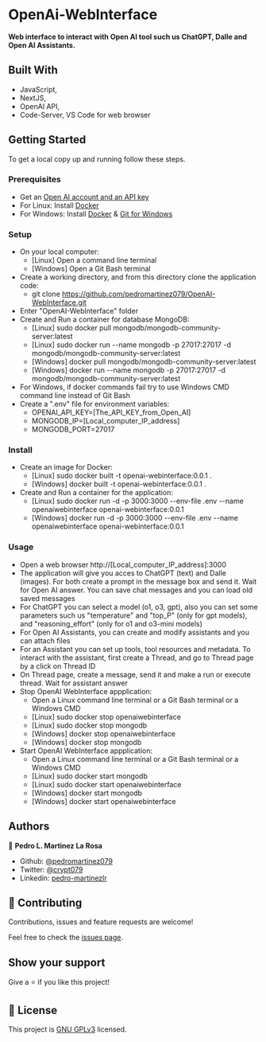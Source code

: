 # OpenAi-WebInterface
**Web interface to interact with Open AI tool such us ChatGPT, Dalle and Open AI Assistants.**

## Built With
- JavaScript,
- NextJS,
- OpenAI API,
- Code-Server, VS Code for web browser

## Getting Started
To get a local copy up and running follow these steps.

### Prerequisites
- Get an [Open AI account and an API key](https://platform.openai.com/docs/overview)
- For Linux: Install [Docker](https://docs.docker.com/desktop/setup/install/linux/)
- For Windows: Install [Docker](https://docs.docker.com/desktop/setup/install/windows-install/) & [Git for Windows](https://gitforwindows.org/)

### Setup
- On your local computer:
    - [Linux] Open a command line terminal
    - [Windows] Open a Git Bash terminal
- Create a working directory, and from this directory clone the application code:
    - git clone https://github.com/pedromartinez079/OpenAI-WebInterface.git
- Enter "OpenAI-WebInterface" folder
- Create and Run a container for database MongoDB:
    - [Linux] sudo docker pull mongodb/mongodb-community-server:latest
    - [Linux] sudo docker run --name mongodb -p 27017:27017 -d mongodb/mongodb-community-server:latest
    - [Windows] docker pull mongodb/mongodb-community-server:latest
    - [Windows] docker run --name mongodb -p 27017:27017 -d mongodb/mongodb-community-server:latest
- For Windows, if docker commands fail try to use Windows CMD command line instead of Git Bash
- Create a ".env" file for environment variables:
    - OPENAI_API_KEY=[The_API_KEY_from_Open_AI]
    - MONGODB_IP=[Local_computer_IP_address]
    - MONGODB_PORT=27017

### Install
- Create an image for Docker:
    - [Linux] sudo docker built -t openai-webinterface:0.0.1 .
    - [Windows] docker built -t openai-webinterface:0.0.1 .
- Create and Run a container for the application:
    - [Linux] sudo docker run -d -p 3000:3000 --env-file .env --name openaiwebinterface openai-webinterface:0.0.1
    - [Windows] docker run -d -p 3000:3000 --env-file .env --name openaiwebinterface openai-webinterface:0.0.1

### Usage
- Open a web browser http://[Local_computer_IP_address]:3000
- The application will give you acces to ChatGPT (text) and Dalle (images). For both create a prompt in the message box and send it. Wait for Open AI answer. You can save chat messages and you can load old saved messages
- For ChatGPT you can select a model (o1, o3, gpt), also you can set some parameters such us "temperature" and "top_P" (only for gpt models), and "reasoning_effort" (only for o1 and o3-mini models)
- For Open AI Assistants, you can create and modify assistants and you can attach files
- For an Assistant you can set up tools, tool resources and metadata. To interact with the assistant, first create a Thread, and go to Thread page by a click on Thread ID
- On Thread page, create a message, send it and make a run or execute thread. Wait for assistant answer
- Stop OpenAI WebInterface appplication: 
    - Open a Linux command line terminal or a Git Bash terminal or a Windows CMD
    - [Linux] sudo docker stop openaiwebinterface
    - [Linux] sudo docker stop mongodb
    - [Windows] docker stop openaiwebinterface
    - [Windows] docker stop mongodb
- Start OpenAI WebInterface appplication: 
    - Open a Linux command line terminal or a Git Bash terminal or a Windows CMD
    - [Linux] sudo docker start mongodb
    - [Linux] sudo docker start openaiwebinterface
    - [Windows] docker start mongodb
    - [Windows] docker start openaiwebinterface

## Authors

👤 **Pedro L. Martinez La Rosa**

- Github: [@pedromartinez079](https://github.com/pedromartinez079)
- Twitter: [@crypt079](https://twitter.com/crypt079)
- Linkedin: [pedro-martínezlr](https://linkedin.com/in/pedro-martínezlr/?locale=en_US)

## 🤝 Contributing

Contributions, issues and feature requests are welcome!

Feel free to check the [issues page](https://github.com/pedromartinez079/OpenAI-WebInterface/issues).

## Show your support

Give a ⭐️ if you like this project!

## 📝 License

This project is [GNU GPLv3](COPYING) licensed.

